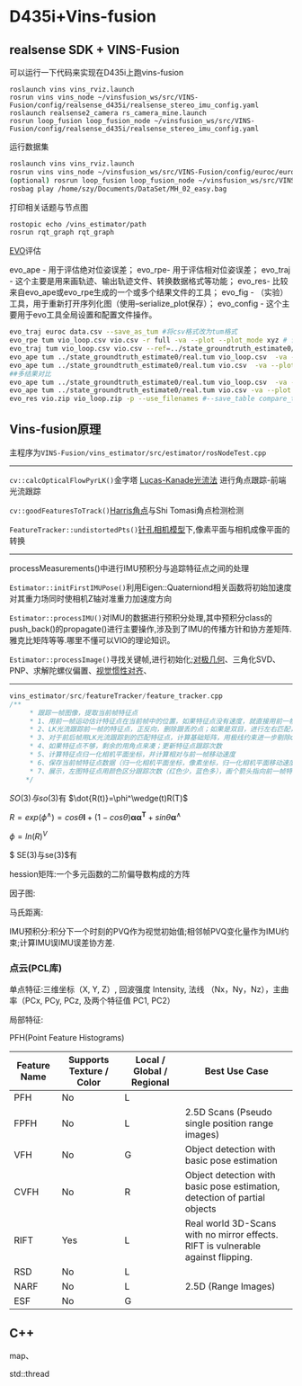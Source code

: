 # D435i+Vins-fusion

## realsense SDK + VINS-Fusion

可以运行一下代码来实现在D435i上跑vins-fusion

```ros
roslaunch vins vins_rviz.launch
rosrun vins vins_node ~/vinsfusion_ws/src/VINS-Fusion/config/realsense_d435i/realsense_stereo_imu_config.yaml
roslaunch realsense2_camera rs_camera_mine.launch
rosrun loop_fusion loop_fusion_node ~/vinsfusion_ws/src/VINS-Fusion/config/realsense_d435i/realsense_stereo_imu_config.yaml
```

运行数据集

```bash
roslaunch vins vins_rviz.launch
rosrun vins vins_node ~/vinsfusion_ws/src/VINS-Fusion/config/euroc/euroc_stereo_imu_config.yaml 
(optional) rosrun loop_fusion loop_fusion_node ~/vinsfusion_ws/src/VINS-Fusion/config/euroc/euroc_stereo_imu_config.yaml 
rosbag play /home/szy/Documents/DataSet/MH_02_easy.bag
```

打印相关话题与节点图

```bash
rostopic echo /vins_estimator/path
rosrun rqt_graph rqt_graph
```

[EVO](https://gitcode.net/mirrors/michaelgrupp/evo?utm_source=csdn_github_accelerator)评估

evo_ape - 用于评估绝对位姿误差；
evo_rpe- 用于评估相对位姿误差；
evo_traj - 这个主要是用来画轨迹、输出轨迹文件、转换数据格式等功能；
evo_res- 比较来自evo_ape或evo_rpe生成的一个或多个结果文件的工具；
evo_fig - （实验）工具，用于重新打开序列化图（使用–serialize_plot保存）；
evo_config - 这个主要用于evo工具全局设置和配置文件操作。

```bash
evo_traj euroc data.csv --save_as_tum #将csv格式改为tum格式
evo_rpe tum vio_loop.csv vio.csv -r full -va --plot --plot_mode xyz # 评估相对位姿误差
evo_traj tum vio_loop.csv vio.csv --ref=../state_groundtruth_estimate0/real.tum -p --plot_mode=xyz --align --correct_scale # 绘制轨迹
evo_ape tum ../state_groundtruth_estimate0/real.tum vio_loop.csv  -va --plot --plot_mode xyz # 评估vio_loop绝对位姿误差
evo_ape tum ../state_groundtruth_estimate0/real.tum vio.csv  -va --plot --plot_mode xyz # 评估vio绝对位姿误差
##多结果对比
evo_ape tum ../state_groundtruth_estimate0/real.tum vio_loop.csv  -va --plot --plot_mode xyz --save_results vio_loop.zip
evo_ape tum ../state_groundtruth_estimate0/real.tum vio.csv -va --plot --plot_mode xyz --save_results vio.zip 
evo_res vio.zip vio_loop.zip -p --use_filenames #--save_table compare_table.csv
```

## Vins-fusion原理

主程序为`VINS-Fusion/vins_estimator/src/estimator/rosNodeTest.cpp`

---

`cv::calcOpticalFlowPyrLK()`金字塔 [Lucas-Kanade光流法](https://blog.csdn.net/codedoctor/article/details/79175683) 进行角点跟踪-前端光流跟踪

`cv::goodFeaturesToTrack()`[Harris角点](https://lsxiang.github.io/Journey2SLAM/computer_vision/Harris/)与Shi Tomasi角点检测检测

`FeatureTracker::undistortedPts()`[针孔相机模型](https://www.cnblogs.com/wangguchangqing/p/8151128.html)下,像素平面与相机成像平面的转换

---

processMeasurements()中进行IMU预积分与追踪特征点之间的处理

`Estimator::initFirstIMUPose()`利用Eigen::Quaterniond相关函数将初始加速度对其重力场同时使相机Z轴对准重力加速度方向

`Estimator::processIMU()`对IMU的数据进行预积分处理,其中预积分class的push_back()的propagate()进行主要操作,涉及到了IMU的传播方针和协方差矩阵.雅克比矩阵等等.哪里不懂可以VIO的理论知识。

`Estimator::processImage()`寻找关键帧,进行初始化;[对极几何](https://blog.csdn.net/cindy9608/article/details/113765695?spm=1001.2101.3001.6650.2&utm_medium=distribute.pc_relevant.none-task-blog-2%7Edefault%7ECTRLIST%7ERate-2-113765695-blog-126859710.pc_relevant_3mothn_strategy_and_data_recovery&depth_1-utm_source=distribute.pc_relevant.none-task-blog-2%7Edefault%7ECTRLIST%7ERate-2-113765695-blog-126859710.pc_relevant_3mothn_strategy_and_data_recovery&utm_relevant_index=3)、三角化SVD、PNP、求解陀螺仪偏置、[视觉惯性对齐](https://blog.csdn.net/iwanderu/article/details/104672579)、

---



```cpp
vins_estimator/src/featureTracker/feature_tracker.cpp
/**
     * 跟踪一帧图像，提取当前帧特征点
     * 1、用前一帧运动估计特征点在当前帧中的位置，如果特征点没有速度，就直接用前一帧该点位置
     * 2、LK光流跟踪前一帧的特征点，正反向，删除跟丢的点；如果是双目，进行左右匹配，只删右目跟丢的特征点
     * 3、对于前后帧用LK光流跟踪到的匹配特征点，计算基础矩阵，用极线约束进一步剔除outlier点（代码注释掉了）
     * 4、如果特征点不够，剩余的用角点来凑；更新特征点跟踪次数
     * 5、计算特征点归一化相机平面坐标，并计算相对与前一帧移动速度
     * 6、保存当前帧特征点数据（归一化相机平面坐标，像素坐标，归一化相机平面移动速度）
     * 7、展示，左图特征点用颜色区分跟踪次数（红色少，蓝色多），画个箭头指向前一帧特征点位置，如果是双目，右图画个绿色点
    */
```

$SO(3)与so(3)$有
$\dot{R(t)}=\phi^\wedge(t)R(T)$

$R=exp(\phi^\wedge)=cos\theta\mathbf{I}+(1-cos\theta)\mathbf{\alpha\alpha^T}+sin\theta\mathbf\alpha^\wedge$

$\phi=ln(R)^{V}$

$ SE(3)与se(3)$有

hession矩阵:一个多元函数的二阶偏导数构成的方阵

因子图:

马氏距离:

IMU预积分:积分下一个时刻的PVQ作为视觉初始值;相邻帧PVQ变化量作为IMU约束;计算IMU误IMU误差协方差.


### 点云(PCL库)

单点特征:三维坐标（X, Y, Z）, 回波强度 Intensity, 法线 （Nx，Ny，Nz），主曲率（PCx, PCy, PCz, 及两个特征值 PC1, PC2）

局部特征:

PFH(Point Feature Histograms)

| Feature Name | Supports Texture / Color | Local / Global / Regional | Best Use Case                                                |
| ------------ | ------------------------ | ------------------------- | ------------------------------------------------------------ |
| PFH          | No                       | L                         |                                                              |
| FPFH         | No                       | L                         | 2.5D Scans (Pseudo single position range images)             |
| VFH          | No                       | G                         | Object detection with basic pose estimation                  |
| CVFH         | No                       | R                         | Object detection with basic pose estimation, detection of partial objects |
| RIFT         | Yes                      | L                         | Real world 3D-Scans with no mirror effects. RIFT is vulnerable against flipping. |
| RSD          | No                       | L                         |                                                              |
| NARF         | No                       | L                         | 2.5D (Range Images)                                          |
| ESF          | No                       | G                         |                                                              |



## C++

map、	

std::thread
